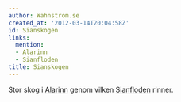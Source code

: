```yaml
---
author: Wahnstrom.se
created_at: '2012-03-14T20:04:58Z'
id: Sianskogen
links:
  mention:
  - Alarinn
  - Sianfloden
title: Sianskogen
---
```


Stor skog i [Alarinn] genom vilken [Sianfloden] rinner.

  [Alarinn]: Alarinn
  [Sianfloden]: Sianfloden